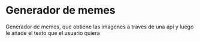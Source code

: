 # Generador de memes
Generador de memes, que obtiene las imagenes a traves de una api y luego le añade el texto que el usuario quiera
